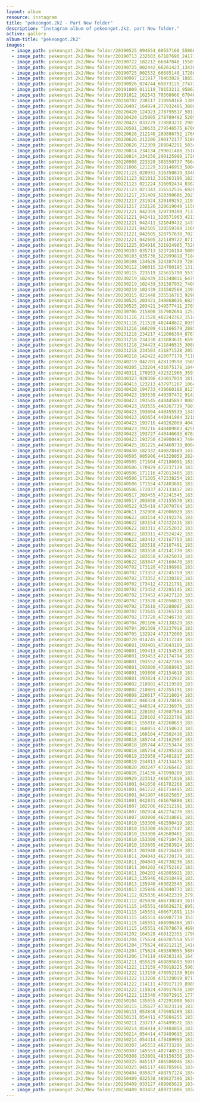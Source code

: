 ```yaml
---
layout: album
resource: instagram
title: "pekeongot.2k2 - Part New folder"
description: "Instagram album of pekeongot.2k2, part New folder."
active: gallery
album-title: "pekeongot.2k2"
images:
  - image_path: pekeongot.2k2/New folder/20190525_094654_60557160_550668238791838_2065172595187769869_n.jpg
  - image_path: pekeongot.2k2/New folder/20190713_232603_67187690_2417159681898233_6573857622888278009_n.jpg
  - image_path: pekeongot.2k2/New folder/20190722_182212_66847848_155012592339387_6925083083949106264_n.jpg
  - image_path: pekeongot.2k2/New folder/20190725_002442_66261423_134305097783102_115544689881574702_n.jpg
  - image_path: pekeongot.2k2/New folder/20190725_002532_66685140_172863257083430_2699663546148586918_n.jpg
  - image_path: pekeongot.2k2/New folder/20190907_121917_70403029_188530372161594_4953973186576930781_n.jpg
  - image_path: pekeongot.2k2/New folder/20190926_024744_69873129_2747205001956717_9131433804257568844_n.jpg
  - image_path: pekeongot.2k2/New folder/20191009_011119_70153211_958627251158677_6896710353528614191_n.jpg
  - image_path: pekeongot.2k2/New folder/20191012_162543_70508666_670468556776936_7272360060368016726_n.jpg
  - image_path: pekeongot.2k2/New folder/20210702_230117_210950168_130843639184106_3022264896492623230_n.jpg
  - image_path: pekeongot.2k2/New folder/20220407_164924_277932465_388664532855876_6519687589722225579_n.jpg
  - image_path: pekeongot.2k2/New folder/20220420_124923_278795517_5013074855413701_2052879026898770898_n.jpg
  - image_path: pekeongot.2k2/New folder/20220420_125005_278789492_520549419570476_601277490898300250_n.jpg
  - image_path: pekeongot.2k2/New folder/20220423_033729_278883211_290113906630947_4231225389919422033_n.jpg
  - image_path: pekeongot.2k2/New folder/20220501_130633_279546575_670642907562775_4138462321027400329_n.jpg
  - image_path: pekeongot.2k2/New folder/20220626_212140_289886752_1766335873698054_1733706463583823487_n.jpg
  - image_path: pekeongot.2k2/New folder/20220626_212206_290172177_518042986734276_1410247386409595565_n.jpg
  - image_path: pekeongot.2k2/New folder/20220626_212309_289842251_503413871581155_27986881703936262_n.jpg
  - image_path: pekeongot.2k2/New folder/20220814_234134_299011488_151699617529610_2708710239262595038_n.jpg
  - image_path: pekeongot.2k2/New folder/20220814_234250_299125980_172663838632062_6178559786538765181_n.jpg
  - image_path: pekeongot.2k2/New folder/20220908_223328_305550737_766486027914304_6928869219607712806_n.jpg
  - image_path: pekeongot.2k2/New folder/20221006_121129_310146953_500410468602369_5754712467288572121_n.jpg
  - image_path: pekeongot.2k2/New folder/20221123_020931_316350819_3340748709533225_2521969698927221827_n.jpg
  - image_path: pekeongot.2k2/New folder/20221123_021012_316363196_1823440124660620_6580727411582078439_n.jpg
  - image_path: pekeongot.2k2/New folder/20221123_021224_316092434_836244934303704_6123045965133132399_n.jpg
  - image_path: pekeongot.2k2/New folder/20221123_021343_316512516_692062365618659_4278506739935059774_n.jpg
  - image_path: pekeongot.2k2/New folder/20221217_231409_320390666_202773145559920_8611197493779363784_n.jpg
  - image_path: pekeongot.2k2/New folder/20221217_231924_320109252_1191024094870415_885268069138624408_n.jpg
  - image_path: pekeongot.2k2/New folder/20221217_232126_320619040_1156936301624260_663711996233745055_n.jpg
  - image_path: pekeongot.2k2/New folder/20221221_042359_320739380_713767470268707_4797965162570259589_n.jpg
  - image_path: pekeongot.2k2/New folder/20221221_042411_320571963_4213149948808734_7180797344634114677_n.jpg
  - image_path: pekeongot.2k2/New folder/20221221_042411_321049432_143747175129839_2015863835934557074_n.jpg
  - image_path: pekeongot.2k2/New folder/20221221_042505_320559384_1169421593967126_6083894954815593045_n.jpg
  - image_path: pekeongot.2k2/New folder/20221221_042605_320757638_702198754858216_2711179931674437526_n.jpg
  - image_path: pekeongot.2k2/New folder/20221221_042605_321189722_871731750833389_122041833571252284_n.jpg
  - image_path: pekeongot.2k2/New folder/20221225_034916_321924905_732820741549232_9034610094315893298_n.jpg
  - image_path: pekeongot.2k2/New folder/20230103_035713_323716194_500960528771421_6935559252601598903_n.jpg
  - image_path: pekeongot.2k2/New folder/20230103_035736_322999818_718447549584627_7903089893730518431_n.jpg
  - image_path: pekeongot.2k2/New folder/20230108_134626_324387439_728791555298635_5864400065933832806_n.jpg
  - image_path: pekeongot.2k2/New folder/20230112_190015_324700195_1313086029548658_2482823181286775200_n.jpg
  - image_path: pekeongot.2k2/New folder/20230115_223519_325615790_553754186795438_2763245926853815192_n.jpg
  - image_path: pekeongot.2k2/New folder/20230219_102439_331348811_647992800464178_722514031743168379_n.jpg
  - image_path: pekeongot.2k2/New folder/20230219_102439_331387032_740909184426609_5467359212438870438_n.jpg
  - image_path: pekeongot.2k2/New folder/20230219_102439_331502560_1393615571413992_2059168935898096161_n.jpg
  - image_path: pekeongot.2k2/New folder/20230315_021448_335516763_929090604910266_919429006493545563_n.jpg
  - image_path: pekeongot.2k2/New folder/20230525_203421_348868636_6825780634123483_332183133158892659_n.jpg
  - image_path: pekeongot.2k2/New folder/20230525_203421_349577411_270318322055870_767503802684467660_n.jpg
  - image_path: pekeongot.2k2/New folder/20230706_215800_357902694_1253793018605232_3847126795396721723_n.jpg
  - image_path: pekeongot.2k2/New folder/20231116_211528_402242362_1514274952674987_1235184410385581163_n.jpg
  - image_path: pekeongot.2k2/New folder/20231116_211528_402448822_893576802230478_9134555553539453558_n.jpg
  - image_path: pekeongot.2k2/New folder/20231216_160209_411166579_288530817024603_1265626482797671259_n.jpg
  - image_path: pekeongot.2k2/New folder/20231218_234217_412006304_876780727450025_340295352458651785_n.jpg
  - image_path: pekeongot.2k2/New folder/20231218_234330_411883631_659193906430097_3357068514762683546_n.jpg
  - image_path: pekeongot.2k2/New folder/20231218_234423_411846515_308008054908267_5107505511432205782_n.jpg
  - image_path: pekeongot.2k2/New folder/20231218_234503_411871528_205108599328322_3132532254757501387_n.jpg
  - image_path: pekeongot.2k2/New folder/20240218_142422_428077179_711873624462434_94291620603076779_n.jpg
  - image_path: pekeongot.2k2/New folder/20240219_042701_428119598_1565476467574204_6761921108238840556_n.jpg
  - image_path: pekeongot.2k2/New folder/20240305_133204_431675178_1044432213317687_4295440193312902871_n.jpg
  - image_path: pekeongot.2k2/New folder/20240311_170953_432321966_359170030430358_2415065583176187665_n.jpg
  - image_path: pekeongot.2k2/New folder/20240323_020306_434017034_1813772899103343_3025830777712273235_n.jpg
  - image_path: pekeongot.2k2/New folder/20240413_123213_437971287_1064340797990472_4805182620767390886_n.jpg
  - image_path: pekeongot.2k2/New folder/20240420_194733_439660188_812788560746842_8750706239664207232_n.jpg
  - image_path: pekeongot.2k2/New folder/20240423_193538_440397472_914228877115756_1364279719148246724_n.jpg
  - image_path: pekeongot.2k2/New folder/20240423_193545_440445893_808566994462618_4080922656969783859_n.jpg
  - image_path: pekeongot.2k2/New folder/20240423_193555_440267739_780141357414517_6201024928955000585_n.jpg
  - image_path: pekeongot.2k2/New folder/20240423_193604_440455539_1345975032750709_4167453684370287431_n.jpg
  - image_path: pekeongot.2k2/New folder/20240423_193654_440441904_3210265969268402_975002513535402320_n.jpg
  - image_path: pekeongot.2k2/New folder/20240423_193716_440282069_404340775718097_7483892916728188201_n.jpg
  - image_path: pekeongot.2k2/New folder/20240423_193716_440409803_425805693429816_5950179616551288423_n.jpg
  - image_path: pekeongot.2k2/New folder/20240423_193727_440446693_676373957896527_197122485336539311_n.jpg
  - image_path: pekeongot.2k2/New folder/20240423_193750_439900493_749419177339963_5691774852768074801_n.jpg
  - image_path: pekeongot.2k2/New folder/20240425_181225_440460738_808443790617199_618164270933159262_n.jpg
  - image_path: pekeongot.2k2/New folder/20240430_182332_440828469_1431184190841186_4932265063122255705_n.jpg
  - image_path: pekeongot.2k2/New folder/20240505_005906_441320059_2824776754328107_6294691780276407010_n.jpg
  - image_path: pekeongot.2k2/New folder/20240505_171604_472186091_18334278352159460_9041831772479720518_n.jpg
  - image_path: pekeongot.2k2/New folder/20240506_170929_472237129_18334278481159460_1156460612740850551_n.jpg
  - image_path: pekeongot.2k2/New folder/20240506_171116_472012405_18334278439159460_3850075592813652434_n.jpg
  - image_path: pekeongot.2k2/New folder/20240506_171305_472338254_18334278505159460_1677308960980457135_n.jpg
  - image_path: pekeongot.2k2/New folder/20240506_171554_472403691_18334278433159460_8498390364436903455_n.jpg
  - image_path: pekeongot.2k2/New folder/20240506_172037_472133417_18334278445159460_4884246949638776806_n.jpg
  - image_path: pekeongot.2k2/New folder/20240517_203455_472241545_18334280008159460_1362568837966746142_n.jpg
  - image_path: pekeongot.2k2/New folder/20240517_203650_472155570_18334280206159460_3163388372746647128_n.jpg
  - image_path: pekeongot.2k2/New folder/20240522_035418_472070764_18334281022159460_8503413269058248364_n.jpg
  - image_path: pekeongot.2k2/New folder/20240611_232908_472006929_18334283920159460_6002712133813240675_n.jpg
  - image_path: pekeongot.2k2/New folder/20240622_183154_472192276_18334284715159460_60459328985551517_n.jpg
  - image_path: pekeongot.2k2/New folder/20240622_183154_472322431_18334284949159460_581798553502775568_n.jpg
  - image_path: pekeongot.2k2/New folder/20240622_183311_472252032_18334284808159460_8320616231995024240_n.jpg
  - image_path: pekeongot.2k2/New folder/20240622_183311_472524242_18334284766159460_4453948756259811476_n.jpg
  - image_path: pekeongot.2k2/New folder/20240622_183412_472167753_18334284661159460_4341648509503340718_n.jpg
  - image_path: pekeongot.2k2/New folder/20240622_183518_472187491_18334285045159460_117152025651843568_n.jpg
  - image_path: pekeongot.2k2/New folder/20240622_183558_472141770_18334284826159460_2906924903228491814_n.jpg
  - image_path: pekeongot.2k2/New folder/20240622_183558_472425038_18334284931159460_8047208022544490383_n.jpg
  - image_path: pekeongot.2k2/New folder/20240622_183847_472160470_18334284763159460_8541655138569898094_n.jpg
  - image_path: pekeongot.2k2/New folder/20240702_173120_472196986_18334286959159460_5286319686338871798_n.jpg
  - image_path: pekeongot.2k2/New folder/20240702_173352_472245759_18334287037159460_3502808666615491709_n.jpg
  - image_path: pekeongot.2k2/New folder/20240702_173352_472330302_18334287106159460_2165810129820914032_n.jpg
  - image_path: pekeongot.2k2/New folder/20240702_173412_472121791_18334287013159460_5837383742302664590_n.jpg
  - image_path: pekeongot.2k2/New folder/20240702_173452_472285145_18334287046159460_2205862350145998999_n.jpg
  - image_path: pekeongot.2k2/New folder/20240702_173452_472427120_18334287136159460_4049418739845185263_n.jpg
  - image_path: pekeongot.2k2/New folder/20240702_173520_472056811_18334286752159460_2023027559397837386_n.jpg
  - image_path: pekeongot.2k2/New folder/20240702_173610_472288087_18334287025159460_1047504648450084576_n.jpg
  - image_path: pekeongot.2k2/New folder/20240702_173645_472265724_18334287154159460_4353063325808903542_n.jpg
  - image_path: pekeongot.2k2/New folder/20240702_173720_472346730_18334287148159460_2504902842825765256_n.jpg
  - image_path: pekeongot.2k2/New folder/20240704_201106_472138329_18334287709159460_1033305880178531860_n.jpg
  - image_path: pekeongot.2k2/New folder/20240704_201309_472237918_18334287697159460_4258253462880043174_n.jpg
  - image_path: pekeongot.2k2/New folder/20240705_132924_472172000_18334287934159460_1354263798920203673_n.jpg
  - image_path: pekeongot.2k2/New folder/20240720_014745_472117249_18334289020159460_5123980934100081518_n.jpg
  - image_path: pekeongot.2k2/New folder/20240801_193401_472043109_18334290502159460_6177027484569916096_n.jpg
  - image_path: pekeongot.2k2/New folder/20240801_193413_472154578_18334290697159460_661503622706141781_n.jpg
  - image_path: pekeongot.2k2/New folder/20240801_193453_472174794_18334290601159460_5408426710728563385_n.jpg
  - image_path: pekeongot.2k2/New folder/20240801_193552_472427365_18334290613159460_90821994973125955_n.jpg
  - image_path: pekeongot.2k2/New folder/20240801_193800_472088983_18334290415159460_7343158301787904399_n.jpg
  - image_path: pekeongot.2k2/New folder/20240801_193800_472154618_18334290526159460_23765781774560338_n.jpg
  - image_path: pekeongot.2k2/New folder/20240801_193824_472122932_18334290727159460_6623393707237940868_n.jpg
  - image_path: pekeongot.2k2/New folder/20240802_210801_472119580_18334290685159460_7466357995764224228_n.jpg
  - image_path: pekeongot.2k2/New folder/20240802_210801_472355191_18334290556159460_4810803232053410738_n.jpg
  - image_path: pekeongot.2k2/New folder/20240808_220617_472218024_18334290640159460_90858348416382736_n.jpg
  - image_path: pekeongot.2k2/New folder/20240812_040324_472128496_18334291132159460_2436859854384685860_n.jpg
  - image_path: pekeongot.2k2/New folder/20240812_040324_472236976_18334291123159460_8785643417635725416_n.jpg
  - image_path: pekeongot.2k2/New folder/20240812_220102_472087584_18334291099159460_403253272156930202_n.jpg
  - image_path: pekeongot.2k2/New folder/20240812_220102_472222708_18334291213159460_7218142353870334096_n.jpg
  - image_path: pekeongot.2k2/New folder/20240813_155816_472260653_18334291792159460_8726685389958327435_n.jpg
  - image_path: pekeongot.2k2/New folder/20240813_160051_472150633_18334291909159460_7848567472430903234_n.jpg
  - image_path: pekeongot.2k2/New folder/20240813_160104_472502416_18334291789159460_6553067003054242624_n.jpg
  - image_path: pekeongot.2k2/New folder/20240818_185744_472162997_18334292692159460_3934651103665782179_n.jpg
  - image_path: pekeongot.2k2/New folder/20240818_185744_472253474_18334292548159460_713472744176825416_n.jpg
  - image_path: pekeongot.2k2/New folder/20240818_185754_472395310_18334292545159460_112972569813356324_n.jpg
  - image_path: pekeongot.2k2/New folder/20240819_233958_472481817_18334292776159460_350374330396206513_n.jpg
  - image_path: pekeongot.2k2/New folder/20240819_234013_472134475_18334292629159460_7425014336458128741_n.jpg
  - image_path: pekeongot.2k2/New folder/20240820_203247_472266462_18334292599159460_3673752255595246443_n.jpg
  - image_path: pekeongot.2k2/New folder/20240826_214136_471990280_18334293682159460_8808427582258495326_n.jpg
  - image_path: pekeongot.2k2/New folder/20240929_223312_461671816_18322358683159460_3062249356522266852_n.jpg
  - image_path: pekeongot.2k2/New folder/20241001_041650_461782268_18322515121159460_7606370945886138706_n.jpg
  - image_path: pekeongot.2k2/New folder/20241001_041722_461714495_18322515151159460_6227036864605736682_n.jpg
  - image_path: pekeongot.2k2/New folder/20241001_041907_461825857_18322515292159460_3379751341958971064_n.jpg
  - image_path: pekeongot.2k2/New folder/20241001_042031_461676800_18322515379159460_4285475128321707882_n.jpg
  - image_path: pekeongot.2k2/New folder/20241007_102706_462312191_18323319172159460_2952503840910629373_n.jpg
  - image_path: pekeongot.2k2/New folder/20241007_102924_462274270_18323319319159460_3550667394389057284_n.jpg
  - image_path: pekeongot.2k2/New folder/20241007_103000_462318661_18323319373159460_7725213042080917051_n.jpg
  - image_path: pekeongot.2k2/New folder/20241010_153300_462590419_18323715784159460_1350332416647556571_n.jpg
  - image_path: pekeongot.2k2/New folder/20241010_153300_462617447_18323715766159460_7656723351498540987_n.jpg
  - image_path: pekeongot.2k2/New folder/20241010_153300_462689461_18323715796159460_5554396751930528474_n.jpg
  - image_path: pekeongot.2k2/New folder/20241010_153300_462710479_18323715808159460_7174753291901511454_n.jpg
  - image_path: pekeongot.2k2/New folder/20241010_153605_462583924_18323716123159460_8357784384685605234_n.jpg
  - image_path: pekeongot.2k2/New folder/20241011_203948_462716460_18323879050159460_1158382136345770450_n.jpg
  - image_path: pekeongot.2k2/New folder/20241011_204043_462720179_18323879179159460_2026135280618751090_n.jpg
  - image_path: pekeongot.2k2/New folder/20241011_204043_462730236_18323879188159460_1884901355830643486_n.jpg
  - image_path: pekeongot.2k2/New folder/20241011_204202_462752162_18323879299159460_8806932016474877411_n.jpg
  - image_path: pekeongot.2k2/New folder/20241011_204202_462805921_18323879281159460_6611554889887177627_n.jpg
  - image_path: pekeongot.2k2/New folder/20241013_135946_462918498_18324112543159460_4164006549231725149_n.jpg
  - image_path: pekeongot.2k2/New folder/20241013_135946_463022543_18324112567159460_8522895337827821547_n.jpg
  - image_path: pekeongot.2k2/New folder/20241013_135946_463040773_18324112558159460_5726229064899657431_n.jpg
  - image_path: pekeongot.2k2/New folder/20241112_025036_466422339_2793448290821463_1812489502703639259_n.jpg
  - image_path: pekeongot.2k2/New folder/20241112_025036_466730249_1618498058880026_8433717129654165511_n.jpg
  - image_path: pekeongot.2k2/New folder/20241115_145551_466636271_895238086033520_7236408269981942989_n.jpg
  - image_path: pekeongot.2k2/New folder/20241115_145551_466671891_1136466531228282_2647651430970856232_n.jpg
  - image_path: pekeongot.2k2/New folder/20241115_145551_466987739_353309457855954_6421343240534774091_n.jpg
  - image_path: pekeongot.2k2/New folder/20241115_145551_466996363_1074919004124440_4963610412516025825_n.jpg
  - image_path: pekeongot.2k2/New folder/20241115_145551_467078679_469028198978554_4271835758302445396_n.jpg
  - image_path: pekeongot.2k2/New folder/20241202_164528_469122351_1796053891139112_6790799854150912428_n.jpg
  - image_path: pekeongot.2k2/New folder/20241204_175624_469207554_553550837527909_1194433658519563391_n.jpg
  - image_path: pekeongot.2k2/New folder/20241204_175624_469212115_1416192269498244_1293298065810943808_n.jpg
  - image_path: pekeongot.2k2/New folder/20241204_175624_469389055_588649693690253_185943104895540652_n.jpg
  - image_path: pekeongot.2k2/New folder/20241206_174119_469383146_1647516575839951_1891628813581986450_n.jpg
  - image_path: pekeongot.2k2/New folder/20241211_055629_469895693_597805779365115_7472669292340401759_n.jpg
  - image_path: pekeongot.2k2/New folder/20241222_113159_470918225_596310216106008_5804356522996121391_n.jpg
  - image_path: pekeongot.2k2/New folder/20241222_113159_470952138_910626831182341_3551383643972221547_n.jpg
  - image_path: pekeongot.2k2/New folder/20241222_113200_471320019_871161861579701_5226777942266833510_n.jpg
  - image_path: pekeongot.2k2/New folder/20241222_114111_470917119_8989037307856956_6379722778532733046_n.jpg
  - image_path: pekeongot.2k2/New folder/20241222_115024_470917678_1309395033400215_779014748998245342_n.jpg
  - image_path: pekeongot.2k2/New folder/20241222_115340_470972915_1777143756452985_7992031108439263726_n.jpg
  - image_path: pekeongot.2k2/New folder/20250104_135655_472291098_563823433323613_2092945393491630470_n.jpg
  - image_path: pekeongot.2k2/New folder/20250115_135627_473823114_18335773468159460_6053090476339479458_n.jpg
  - image_path: pekeongot.2k2/New folder/20250131_053848_475985209_18337471348159460_9087943268848273122_n.jpg
  - image_path: pekeongot.2k2/New folder/20250131_054411_475884255_18337471615159460_5886166713755029012_n.jpg
  - image_path: pekeongot.2k2/New folder/20250211_233717_476499571_18338779975159460_249502561183165745_n.jpg
  - image_path: pekeongot.2k2/New folder/20250214_054414_479484858_18339030124159460_4392568073690644022_n.jpg
  - image_path: pekeongot.2k2/New folder/20250214_054414_479489695_18339030145159460_1241658638072423564_n.jpg
  - image_path: pekeongot.2k2/New folder/20250214_054414_479489999_18339030136159460_2432140769107886175_n.jpg
  - image_path: pekeongot.2k2/New folder/20250307_145553_482733206_18341555194159460_6315179338321853546_n.jpg
  - image_path: pekeongot.2k2/New folder/20250307_145553_482748513_18341555185159460_5944142286893543497_n.jpg
  - image_path: pekeongot.2k2/New folder/20250308_153801_483156356_18341678335159460_9038940409454524350_n.jpg
  - image_path: pekeongot.2k2/New folder/20250325_045117_486586946_18343514602159460_315461487108954067_n.jpg
  - image_path: pekeongot.2k2/New folder/20250325_045117_486705966_18343514593159460_189163922258299893_n.jpg
  - image_path: pekeongot.2k2/New folder/20250404_035827_488757224_18344598085159460_4349285223848094558_n.jpg
  - image_path: pekeongot.2k2/New folder/20250409_032538_489827396_18345110224159460_1860015772772302010_n.jpg
  - image_path: pekeongot.2k2/New folder/20250409_033127_489965629_18345110554159460_8640215584932398314_n.jpg
  - image_path: pekeongot.2k2/New folder/20250409_033452_489721086_18345110779159460_996462176357047215_n.jpg
---
```

